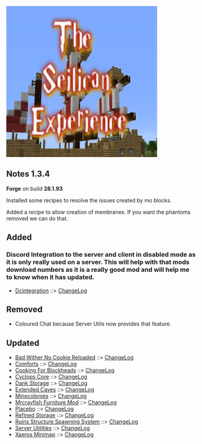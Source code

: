 ![The Seilican Experience](https://github.com/kreezxil/the-seilican-experience/blob/master/images/theseilicanexpience.png)

## Notes 1.3.4
**Forge** on build **28.1.93**

Installed some recipes to resolve the issues created by mo blocks.

Added a recipe to allow creation of membranes. If you want the phantoms removed we can do that.

## Added
### Discord Integration to the server and client in disabled mode as it is only really used on a server. This will help with that mods download numbers as it is a really good mod and will help me to know when it has updated.
- [Dcintegration](https://www.curseforge.com/minecraft/mc-mods/dcintegration) ::> [ChangeLog](https://www.curseforge.com/minecraft/mc-mods/dcintegration/files/2828711)

## Removed
- Coloured Chat because Server Utils now provides that feature.

## Updated
- [Bad Wither No Cookie Reloaded](https://www.curseforge.com/minecraft/mc-mods/bad-wither-no-cookie-reloaded) ::> [ChangeLog](https://www.curseforge.com/minecraft/mc-mods/bad-wither-no-cookie-reloaded/files/2829629)
- [Comforts](https://www.curseforge.com/minecraft/mc-mods/comforts) ::> [ChangeLog](https://www.curseforge.com/minecraft/mc-mods/comforts/files/2829653)
- [Cooking For Blockheads](https://www.curseforge.com/minecraft/mc-mods/cooking-for-blockheads) ::> [ChangeLog](https://www.curseforge.com/minecraft/mc-mods/cooking-for-blockheads/files/2828603)
- [Cyclops Core](https://www.curseforge.com/minecraft/mc-mods/cyclops-core) ::> [ChangeLog](https://www.curseforge.com/minecraft/mc-mods/cyclops-core/files/2831234)
- [Dank Storage](https://www.curseforge.com/minecraft/mc-mods/dank-storage) ::> [ChangeLog](https://www.curseforge.com/minecraft/mc-mods/dank-storage/files/2831189)
- [Extended Caves](https://www.curseforge.com/minecraft/mc-mods/extended-caves) ::> [ChangeLog](https://www.curseforge.com/minecraft/mc-mods/extended-caves/files/2831321)
- [Minecolonies](https://www.curseforge.com/minecraft/mc-mods/minecolonies) ::> [ChangeLog](https://www.curseforge.com/minecraft/mc-mods/minecolonies/files/2831343)
- [Mrcrayfish Furniture Mod](https://www.curseforge.com/minecraft/mc-mods/mrcrayfish-furniture-mod) ::> [ChangeLog](https://www.curseforge.com/minecraft/mc-mods/mrcrayfish-furniture-mod/files/2829881)
- [Placebo](https://www.curseforge.com/minecraft/mc-mods/placebo) ::> [ChangeLog](https://www.curseforge.com/minecraft/mc-mods/placebo/files/2830611)
- [Refined Storage](https://www.curseforge.com/minecraft/mc-mods/refined-storage) ::> [ChangeLog](https://www.curseforge.com/minecraft/mc-mods/refined-storage/files/2829731)
- [Ruins Structure Spawning System](https://www.curseforge.com/minecraft/mc-mods/ruins-structure-spawning-system) ::> [ChangeLog](https://www.curseforge.com/minecraft/mc-mods/ruins-structure-spawning-system/files/2830120)
- [Server Utilities](https://www.curseforge.com/minecraft/mc-mods/server-utilities) ::> [ChangeLog](https://www.curseforge.com/minecraft/mc-mods/server-utilities/files/2830453)
- [Xaeros Minimap](https://www.curseforge.com/minecraft/mc-mods/xaeros-minimap) ::> [ChangeLog](https://www.curseforge.com/minecraft/mc-mods/xaeros-minimap/files/2829926)
